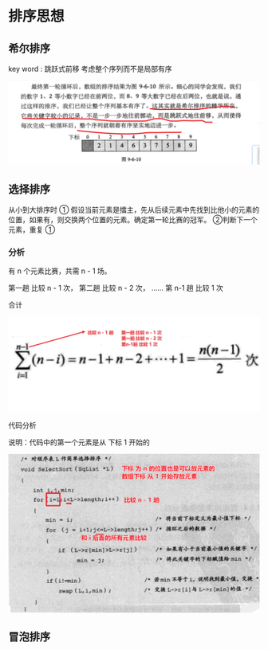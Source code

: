 # 排序思想

## 希尔排序

key word : 跳跃式前移  考虑整个序列而不是局部有序

![image-20201002162916129](img/image-20201002162916129.png)

## 选择排序

从小到大排序时
① 假设当前元素是擂主，先从后续元素中先找到比他小的元素的位置，如果有，则交换两个位置的元素。确定第一轮比赛的冠军。
②判断下一个元素，重复 ①

### 分析

有 n 个元素比赛，共需 n - 1 场。

第一趟 比较 n - 1 次，
第二趟 比较 n - 2 次，
……
第 n-1 趟 比较 1 次

合计

![image-20201004160233482](img/image-20201004160233482.png)

代码分析

说明：代码中的第一个元素是从 下标 1 开始的

![image-20201004160653248](img/image-20201004160653248.png)

## 冒泡排序

